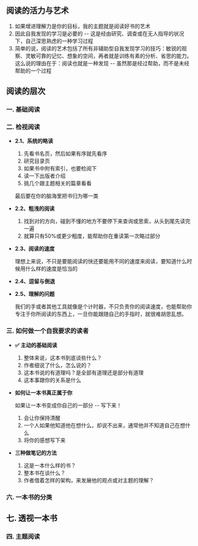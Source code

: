 
## 阅读的活力与艺术

1.  如果增进理解力是你的目标，我的主题就是阅读好书的艺术
2.  因此自我发现的学习是必要的 -- 这是经由研究、调查或在无人指导的状况下，自己深思熟虑的一种学习过程
3.  简单的说，阅读的艺术包括了所有非辅助型自我发现学习的技巧：敏锐的观察、灵敏可靠的记忆、想象的空间，再者就是训练有素的分析、省思的能力。这么说的理由在于：阅读也就是一种发现 -- 虽然那是经过帮助，而不是未经帮助的一个过程


## 阅读的层次


### 一. 基础阅读


### 二. 检视阅读

-  **2.1、系统的略读**

	1.  先看书名页，然后如果有序就先看序
	2.  研究目录页
	3.  如果书中附有索引，也要检阅下
	4.  读一下出版者介绍
	5.  挑几个跟主题相关的篇章看看
	   
	最后要在你的脑海里把书归为哪一类
 

-  **2.2、粗浅的阅读**

	1.  找到对的方向，碰到不懂的地方不要停下来查询或思索，从头到尾先读完一遍
	2.  就算只有50%或更少粗度，能帮助你在重读第一次略过部分

-  **2.3、阅读的速度**

	理想上来说，不只是要能阅读的快还要能用不同的速度来阅读，要知道什么时候用什么样的速度是恰当的

-  **2.4、逗留与倒退**


-  **2.5、理解的问题**

	我们的手或者其他工具就像是个计时器，不只负责你的阅读速度，也能帮助你专注于你所阅读的东西上，一旦你能跟随自己的手指时，就很难胡思乱想。


### 三. 如何做一个自我要求的读者


-  **✅ 主动的基础阅读**

	1.  整体来说，这本书到底谈些什么？
	2.  作者细说了什么，怎么说的？
	3.  这本书说的有道理吗？是全部有道理还是部分有道理
	4.  这本事跟你的关系是什么


-  **如何让一本书真正属于你**

	 如果让一本书变成你自己的一部分 -- 写下来！
	 1.  会让你保持清醒
	 2.  一个人如果他知道他在想什么，却说不出来，通常他并不知道自己在想什么
	 3.  将你的感想写下来


-   **三种做笔记的方法**

	1.  这是一本什么样的书？
	2.  整本书在谈什么？
	3.  作者借着怎样的架构，来发展他的观点或对主题的理解？


### 六. 一本书的分类



## 七. 透视一本书




### 四. 主题阅读


